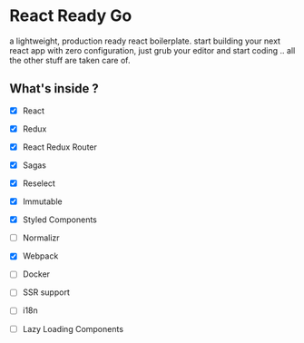 # React Ready Go

a lightweight, production ready react boilerplate.
start building your next react app with zero configuration, just grub your editor and start coding .. all the 
other stuff are taken care of.


## What's inside ?

 - [x] React
 - [x] Redux
 - [x] React Redux Router 
 - [x] Sagas 
 - [x] Reselect 
 - [x] Immutable 
 - [x] Styled Components 
 - [ ] Normalizr
 - [x] Webpack
 - [ ] Docker
 - [ ] SSR support
 - [ ] i18n
 - [ ] Lazy Loading Components
  
  

